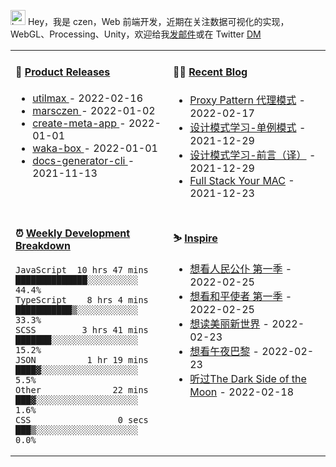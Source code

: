 
<img src="https://github.com/marsczen/marsczen/blob/master/octocat.gif" alt="hey" width="24"> Hey，我是 czen，Web 前端开发，近期在关注数据可视化的实现，WebGL、Processing、Unity，欢迎给我[发邮件](mailto:pealstyle@gmail.com)或在 Twitter [DM](https://twitter.com/ac_czen)

<table width="800px">
<tr>
<td valign="top" width="50%">

#### 🌾 <a href="https://github.com/marsczen/marsczen/blob/master/releases.md" target="_blank">Product Releases</a>

<!-- recent_releases starts -->
* <a href='https://github.com/marsczen/utilmax/releases/tag/v1.1.0' target='_blank'>utilmax </a> - 2022-02-16
* <a href='https://github.com/marsczen/marsczen/releases/tag/v0.0.1' target='_blank'>marsczen </a> - 2022-01-02
* <a href='https://github.com/marsczen/create-meta-app/releases/tag/v0.0.4' target='_blank'>create-meta-app </a> - 2022-01-01
* <a href='https://github.com/marsczen/waka-box/releases/tag/v3.0.1' target='_blank'>waka-box </a> - 2022-01-01
* <a href='https://github.com/marsczen/docs-generator-cli/releases/tag/v0.1.0' target='_blank'>docs-generator-cli </a> - 2021-11-13
<!-- recent_releases ends -->

</td>
<td valign="top" width="50%">

#### 🧗‍♂️ <a href="https://github.com/marsczen/blog/issues" target="_blank">Recent Blog</a>

<!-- blog starts -->
* <a href='https://www.github.com/marsczen/blog/issues/4' target='_blank'>Proxy Pattern 代理模式</a> - 2022-02-17
* <a href='https://www.github.com/marsczen/blog/issues/3' target='_blank'>设计模式学习-单例模式</a> - 2021-12-29
* <a href='https://www.github.com/marsczen/blog/issues/2' target='_blank'>设计模式学习-前言（译）</a> - 2021-12-29
* <a href='https://www.github.com/marsczen/blog/issues/1' target='_blank'>Full Stack Your MAC</a> - 2021-12-23
<!-- blog ends -->

</td>
</tr>
<tr>
<td valign="top" width="50%">

#### ⏰  <a href="https://gist.github.com/marsczen/0c39a3e7b4a372c6cff4a8714271308c" target="_blank">Weekly Development Breakdown</a>

<!-- code_time starts -->

```text
JavaScript  10 hrs 47 mins  ██████████████░░░░░░░░░░  44.4%
TypeScript    8 hrs 4 mins  ███████████▒░░░░░░░░░░░░  33.3%
SCSS         3 hrs 41 mins  ███████░░░░░░░░░░░░░░░░░  15.2%
JSON          1 hr 19 mins  ████▓░░░░░░░░░░░░░░░░░░░   5.5%
Other              22 mins  ███▓░░░░░░░░░░░░░░░░░░░░   1.6%
CSS                 0 secs  ███▒░░░░░░░░░░░░░░░░░░░░   0.0%
```

<!-- code_time ends -->

</td>
<td valign="top" width="50%">

#### ⛷️ <a href="https://www.douban.com/people/yushangyuzui/" target="_blank">Inspire</a>

<!-- douban starts -->
* <a href='http://movie.douban.com/subject/26946524/' target='_blank'>想看人民公仆 第一季</a> - 2022-02-25
* <a href='http://movie.douban.com/subject/35209701/' target='_blank'>想看和平使者 第一季</a> - 2022-02-25
* <a href='https://book.douban.com/subject/27002046/' target='_blank'>想读美丽新世界</a> - 2022-02-23
* <a href='http://movie.douban.com/subject/4319218/' target='_blank'>想看午夜巴黎</a> - 2022-02-23
* <a href='https://music.douban.com/subject/1395685/' target='_blank'>听过The Dark Side of the Moon</a> - 2022-02-18
<!-- douban ends -->

</td>
  </tr>
  </table>
